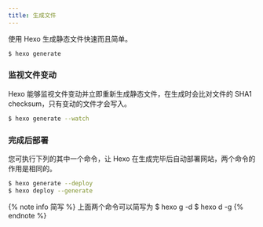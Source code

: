 ```yaml
---
title: 生成文件
---
```

使用 Hexo 生成静态文件快速而且简单。

``` bash
$ hexo generate
```

### 监视文件变动

Hexo 能够监视文件变动并立即重新生成静态文件，在生成时会比对文件的 SHA1 checksum，只有变动的文件才会写入。

``` bash
$ hexo generate --watch
```

### 完成后部署

您可执行下列的其中一个命令，让 Hexo 在生成完毕后自动部署网站，两个命令的作用是相同的。

``` bash
$ hexo generate --deploy
$ hexo deploy --generate
```
{% note info 简写 %}
上面两个命令可以简写为
$ hexo g -d
$ hexo d -g
{% endnote %}



